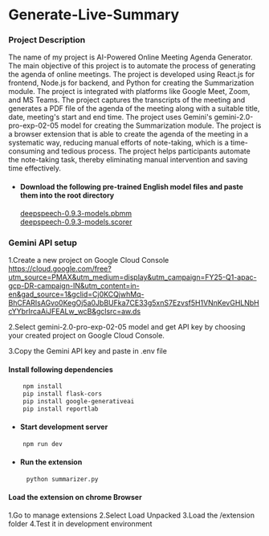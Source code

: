 # Generate-Live-Summary
### Project Description 
The name of my project is AI-Powered Online Meeting Agenda Generator. The main objective of this project is to automate the process of generating the agenda of online meetings. The project is developed using React.js for frontend, Node.js for backend, and Python for creating the Summarization module. The project is integrated with platforms like Google Meet, Zoom, and MS Teams. The project captures the transcripts of the meeting and generates a PDF file of the agenda of the meeting along with a suitable title, date, meeting's start and end time. The project uses Gemini's gemini-2.0-pro-exp-02-05 model for creating the Summarization module. The project is a browser extension that is able to create the agenda of the meeting in a systematic way, reducing manual efforts of note-taking, which is a time-consuming and tedious process. The project helps participants automate the note-taking task, thereby eliminating manual intervention and saving time effectively.

- #### Download the following pre-trained English model files and paste them into the root directory <br />
     [deepspeech-0.9.3-models.pbmm](https://github.com/mozilla/DeepSpeech/releases/download/v0.9.3/deepspeech-0.9.3-models.pbmm)</br>
     [deepspeech-0.9.3-models.scorer](https://github.com/mozilla/DeepSpeech/releases/download/v0.9.3/deepspeech-0.9.3-models.scorer) 

### Gemini API setup
1.Create a new project on Google Cloud Console https://cloud.google.com/free?utm_source=PMAX&utm_medium=display&utm_campaign=FY25-Q1-apac-gcp-DR-campaign-IN&utm_content=in-en&gad_source=1&gclid=Cj0KCQjwhMq-BhCFARIsAGvo0KegOj5a0JbBUFka7CE33g5xnS7Ezvsf5H1VNnKevGHLNbHcYYbrIrcaAiJFEALw_wcB&gclsrc=aw.ds

2.Select gemini-2.0-pro-exp-02-05 model and get API key by choosing your created project on Google Cloud Console.

3.Copy the Gemini API key and paste in .env file

#### Install following dependencies 

 ```bash
     npm install
     pip install flask-cors
     pip install google-generativeai
     pip install reportlab
 ```

- #### Start development server

 ```bash
     npm run dev
 ```
- #### Run the extension
```bash
     python summarizer.py
 ```
#### Load the extension on chrome Browser
1.Go to manage extensions
2.Select Load Unpacked
3.Load the /extension folder
4.Test it in development environment
